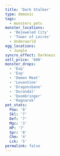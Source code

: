 ```yaml
---
title: 'Dark Stalker'
type: demonic
tags:
  - monsters_pets
monster_locations:
  - 'Bejeweled City'
  - 'Tower of Leires'
  - Underworld
egg_locations:
  - Jungle
syncro_effect: Darkness
sell_price: '600'
monster_drops:
  - 'Exp'
  - 'Exp'
  - 'Demon Meat'
  - 'Levantine'
  - 'Dragonsbane'
  - 'Durandal'
  - 'Doombringer'
  - 'Ragnarok'
pet_stats:
  Pow: '8'
  Skl: '7'
  Def: '7'
  Mgc: '3'
  HP: '7'
  Spr: '8'
  Chm: '4'
  Lck: '5'
permalink: false
---
```

